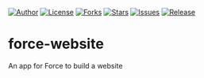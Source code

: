 
[![Author](https://img.shields.io/badge/author-9r3i-lightgrey.svg)](https://github.com/9r3i)
[![License](https://img.shields.io/github/license/9r3i/force-website.svg)](https://github.com/9r3i/force-website/blob/master/LICENSE)
[![Forks](https://img.shields.io/github/forks/9r3i/force-website.svg)](https://github.com/9r3i/force-website/network)
[![Stars](https://img.shields.io/github/stars/9r3i/force-website.svg)](https://github.com/9r3i/force-website/stargazers)
[![Issues](https://img.shields.io/github/issues/9r3i/force-website.svg)](https://github.com/9r3i/force-website/issues)
[![Release](https://img.shields.io/github/release/9r3i/force-website.svg)](https://github.com/9r3i/force-website/releases)


# force-website
An app for Force to build a website
